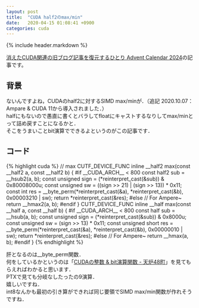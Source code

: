 ```yaml
---
layout: post
title:  "CUDA half2のmax/min"
date:   2020-04-15 01:08:41 +0900
categories: cuda
---
```


{% include header.markdown %}

<a href="https://adventar.org/calendars/10896">消えたCUDA関連の旧ブログ記事を復元するひとり Advent Calendar 2024</a>の記事です。

<h2>背景</h2>
<p>
ないんですよね，CUDAのhalf2に対するSIMD max/minが．（追記 2020.10.07：Ampare &amp; CUDA 11から導入されました．）<br>
halfにもないので愚直に書くとバラしてfloatにキャストするなりしてmax/minとって詰め戻すことになるかと．<br>
そこをうまいことbit演算でできるよというのがこの記事です．
</p>

<h2>コード</h2>
{% highlight cuda %}
// max
CUTF_DEVICE_FUNC inline __half2 max(const __half2 a, const __half2 b) {
#if __CUDA_ARCH__ < 800
    const half2 sub = __hsub2(a, b);
    const unsigned sign = (*reinterpret_cast<const unsigned*>(&sub)) & 0x80008000u;
    const unsigned sw = ((sign >> 21) | (sign >> 13)) * 0x11;
    const int res = __byte_perm(*reinterpret_cast<const unsigned*>(&a), *reinterpret_cast<const unsigned*>(&b), 0x00003210 | sw);
    return *reinterpret_cast<const __half2*>(&res);
#else
    // For Ampere~
    return __hmax2(a, b);
#endif
}
CUTF_DEVICE_FUNC inline __half max(const __half a, const __half b) {
#if __CUDA_ARCH__ < 800
    const half sub = __hsub(a, b);
    const unsigned sign = (*reinterpret_cast<const short*>(&sub)) & 0x8000u;
    const unsigned sw = (sign >> 13) * 0x11;
    const unsigned short res = __byte_perm(*reinterpret_cast<const short*>(&a), *reinterpret_cast<const short*>(&b), 0x00000010 | sw);
    return *reinterpret_cast<const __half*>(&res);
#else
    // For Ampere~
    return __hmax(a, b);
#endif
}
{% endhighlight %}


<p>
肝となるのは__byte_perm関数．<br>
何をしているかというのは「<a href="https://enp1s0.github.io/blog/cuda/2019/12/20/cuda-int.html">CUDAの整数 &amp; bit演算関数 - 天炉48町</a>」を見てもらえればわかると思います．<br>
PTXで見ても分岐なしたったの9演算．<br>
嬉しいですね．<br>
int8なんかも最初の引き算ができれば同じ要領でSIMD max/min関数が作れそうですね．
</p>
